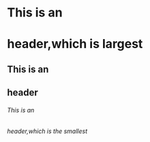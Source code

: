 # This is an <h1> header,which is largest
## This is an <h2> header
###### This is an <h6> header,which is the smallest
